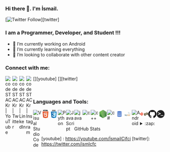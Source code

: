 ### Hi there 👋. I'm İsmail.  
[<img alt="Twitter Follow" src="https://img.shields.io/twitter/follow/ismlcfc?color=1DA1F2&logo=twitter&logoColor=1DA1F2&style=for-the-badge">][twitter]

### I am a Programmer, Developer, and Student !!!

- 🔭 I’m currently working on Android
- 🌱 I’m currently learning everything
- 👯 I’m looking to collaborate with other content creator

### Connect with me:

[<img align="left" alt="codeSTACKr | YouTube" width="22px" src="https://cdn.jsdelivr.net/npm/simple-icons@v3/icons/youtube.svg" />][youtube]
[<img align="left" alt="codeSTACKr | Twitter" width="22px" src="https://cdn.jsdelivr.net/npm/simple-icons@v3/icons/twitter.svg" />][twitter]
[<img align="left" alt="codeSTACKr | LinkedIn" width="22px" src="https://cdn.jsdelivr.net/npm/simple-icons@v3/icons/linkedin.svg" />][linkedin]
[<img align="left" alt="codeSTACKr | Instagram" width="22px" src="https://cdn.jsdelivr.net/npm/simple-icons@v3/icons/instagram.svg" />][instagram]

<br />

### Languages and Tools:

<img align="left" alt="Visual Studio Code" width="26px" src="https://www.flaticon.com/svg/vstatic/svg/906/906324.svg?token=exp=1613757593~hmac=f5417ae22a704517b20d0c03379e7ca9" />
<img align="left" alt="HTML5" width="26px" src="https://raw.githubusercontent.com/github/explore/80688e429a7d4ef2fca1e82350fe8e3517d3494d/topics/html/html.png" />
<img align="left" alt="CSS3" width="26px" src="https://raw.githubusercontent.com/github/explore/80688e429a7d4ef2fca1e82350fe8e3517d3494d/topics/css/css.png" />
<img align="left" alt="Python" width="26px" src="https://www.flaticon.com/svg/vstatic/svg/2570/2570575.svg?token=exp=1613757190~hmac=c32f54f286d62191e5bcf273c03edb30" />
<img align="left" alt="JavaScript" width="26px" src="https://www.flaticon.com/premium-icon/icons/svg/3097/3097978.svg" />
<img align="left" alt="java" width="26px" src="https://www.flaticon.com/svg/vstatic/svg/226/226777.svg?token=exp=1613757447~hmac=db5c08c10de37441dae518e5c4d183a0" />
<img align="left" alt="c" width="26px" src="https://www.flaticon.com/svg/vstatic/svg/3600/3600912.svg?token=exp=1613757494~hmac=cbd8da4fca4c3092f99a40352d87f689" />
<img align="left" alt="c++" width="26px" src="https://www.flaticon.com/svg/vstatic/svg/919/919841.svg?token=exp=1613757494~hmac=4cd053c7d8d1a5e9b1fd44765da2d3f5" />
<img align="left" alt="Node.js" width="26px" src="https://raw.githubusercontent.com/github/explore/80688e429a7d4ef2fca1e82350fe8e3517d3494d/topics/nodejs/nodejs.png" />
<img align="left" alt="c#" width="26px" src="https://www.flaticon.com/svg/vstatic/svg/381/381704.svg?token=exp=1613757556~hmac=073a30af1490fa5cabc532b9966447ef" />
<img align="left" alt="SQL" width="26px" src="https://raw.githubusercontent.com/github/explore/80688e429a7d4ef2fca1e82350fe8e3517d3494d/topics/sql/sql.png" />
<img align="left" alt="MySQL" width="26px" src="https://raw.githubusercontent.com/github/explore/80688e429a7d4ef2fca1e82350fe8e3517d3494d/topics/mysql/mysql.png" />
<img align="left" alt="Android" width="26px" src="https://www.flaticon.com/premium-icon/icons/svg/2504/2504881.svg" />
<img align="left" alt="Git" width="26px" src="https://raw.githubusercontent.com/github/explore/80688e429a7d4ef2fca1e82350fe8e3517d3494d/topics/git/git.png" />
<img align="left" alt="GitHub" width="26px" src="https://raw.githubusercontent.com/github/explore/78df643247d429f6cc873026c0622819ad797942/topics/github/github.png" />
<img align="left" alt="Terminal" width="26px" src="https://raw.githubusercontent.com/github/explore/80688e429a7d4ef2fca1e82350fe8e3517d3494d/topics/terminal/terminal.png" />

<br />
<br />



<details>
  <summary>:zap: GitHub Stats</summary>

  <img align="left" alt="codeSTACKr's GitHub Stats" src="https://github-readme-stats.codestackr.vercel.app/api?username=ISMAILCFC&show_icons=true&hide_border=true" />

</details>





[youtube] : https://youtube.com/İsmailÇifci
[twitter]: https://twitter.com/ismlcfc

[instagram]: https://instagram.com/ismlcfci
[linkedin]: https://www.linkedin.com/in/ismail-hakki-çifci-677399162

